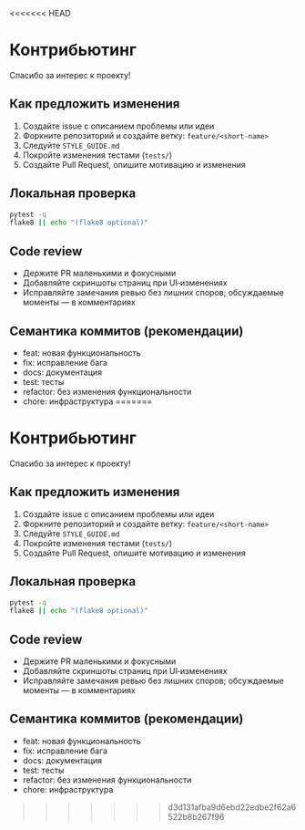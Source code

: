 <<<<<<< HEAD
# Контрибьютинг

Спасибо за интерес к проекту!

## Как предложить изменения
1. Создайте issue с описанием проблемы или идеи
2. Форкните репозиторий и создайте ветку: `feature/<short-name>`
3. Следуйте `STYLE_GUIDE.md`
4. Покройте изменения тестами (`tests/`)
5. Создайте Pull Request, опишите мотивацию и изменения

## Локальная проверка
```bash
pytest -q
flake8 || echo "(flake8 optional)"
```

## Code review
- Держите PR маленькими и фокусными
- Добавляйте скриншоты страниц при UI‑изменениях
- Исправляйте замечания ревью без лишних споров; обсуждаемые моменты — в комментариях

## Семантика коммитов (рекомендации)
- feat: новая функциональность
- fix: исправление бага
- docs: документация
- test: тесты
- refactor: без изменения функциональности
- chore: инфраструктура
=======
# Контрибьютинг

Спасибо за интерес к проекту!

## Как предложить изменения
1. Создайте issue с описанием проблемы или идеи
2. Форкните репозиторий и создайте ветку: `feature/<short-name>`
3. Следуйте `STYLE_GUIDE.md`
4. Покройте изменения тестами (`tests/`)
5. Создайте Pull Request, опишите мотивацию и изменения

## Локальная проверка
```bash
pytest -q
flake8 || echo "(flake8 optional)"
```

## Code review
- Держите PR маленькими и фокусными
- Добавляйте скриншоты страниц при UI‑изменениях
- Исправляйте замечания ревью без лишних споров; обсуждаемые моменты — в комментариях

## Семантика коммитов (рекомендации)
- feat: новая функциональность
- fix: исправление бага
- docs: документация
- test: тесты
- refactor: без изменения функциональности
- chore: инфраструктура
>>>>>>> d3d131afba9d6ebd22edbe2f62a6522b8b267f96
